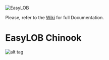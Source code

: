 ![EasyLOB](https://github.com/EasyLOB/EasyLOB-1/wiki/Media/EasyLOB.Blue.512.121.png)

Please, refer to the [Wiki](https://github.com/EasyLOB/EasyLOB-2/wiki) for full Documentation.

# EasyLOB Chinook

![alt tag](https://github.com/EasyLOB/EasyLOB-2/wiki/Media/Solution.Chinook.png)
